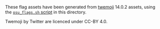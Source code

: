 These flag assets have been generated from [twemoji](https://twemoji.twitter.com/) 14.0.2 assets, using the [`osu_flags.sh` script](osu_flags.sh) in this directory.

Twemoji by Twitter are licenced under CC-BY 4.0.
